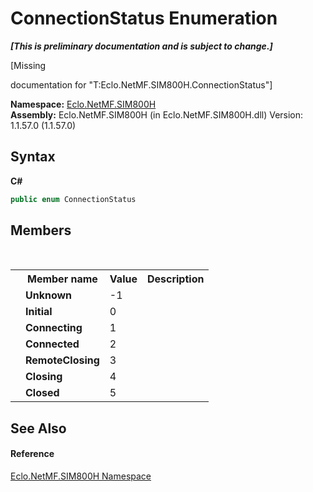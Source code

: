 # ConnectionStatus Enumeration
 _**\[This is preliminary documentation and is subject to change.\]**_

\[Missing <summary> documentation for "T:Eclo.NetMF.SIM800H.ConnectionStatus"\]

**Namespace:**&nbsp;<a href="N_Eclo_NetMF_SIM800H">Eclo.NetMF.SIM800H</a><br />**Assembly:**&nbsp;Eclo.NetMF.SIM800H (in Eclo.NetMF.SIM800H.dll) Version: 1.1.57.0 (1.1.57.0)

## Syntax

**C#**<br />
``` C#
public enum ConnectionStatus
```


## Members
&nbsp;<table><tr><th></th><th>Member name</th><th>Value</th><th>Description</th></tr><tr><td /><td target="F:Eclo.NetMF.SIM800H.ConnectionStatus.Unknown">**Unknown**</td><td>-1</td><td /></tr><tr><td /><td target="F:Eclo.NetMF.SIM800H.ConnectionStatus.Initial">**Initial**</td><td>0</td><td /></tr><tr><td /><td target="F:Eclo.NetMF.SIM800H.ConnectionStatus.Connecting">**Connecting**</td><td>1</td><td /></tr><tr><td /><td target="F:Eclo.NetMF.SIM800H.ConnectionStatus.Connected">**Connected**</td><td>2</td><td /></tr><tr><td /><td target="F:Eclo.NetMF.SIM800H.ConnectionStatus.RemoteClosing">**RemoteClosing**</td><td>3</td><td /></tr><tr><td /><td target="F:Eclo.NetMF.SIM800H.ConnectionStatus.Closing">**Closing**</td><td>4</td><td /></tr><tr><td /><td target="F:Eclo.NetMF.SIM800H.ConnectionStatus.Closed">**Closed**</td><td>5</td><td /></tr></table>

## See Also


#### Reference
<a href="N_Eclo_NetMF_SIM800H">Eclo.NetMF.SIM800H Namespace</a><br />